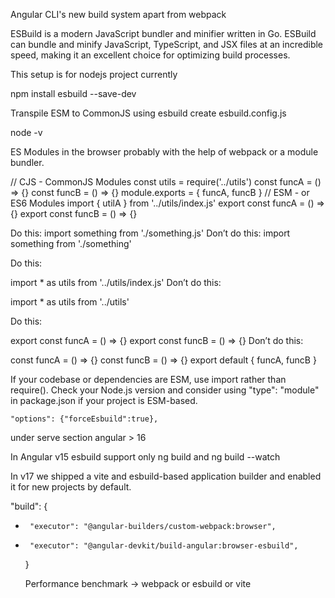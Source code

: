 Angular CLI's new build system apart from webpack


ESBuild is a modern JavaScript bundler and minifier written in Go. ESBuild can bundle and minify JavaScript, TypeScript, and JSX files at an incredible speed, making it an excellent choice for optimizing build processes.

This setup is for nodejs project currently

npm install esbuild --save-dev

Transpile ESM to CommonJS using esbuild
create esbuild.config.js

node -v


ES Modules in the browser probably with the help of webpack or a module bundler.


// CJS - CommonJS Modules
const utils = require('../utils')
const funcA = () => {}
const funcB = () => {}
module.exports = { funcA, funcB }
// ESM - or ES6 Modules
import { utilA } from '../utils/index.js'
export const funcA = () => {}
export const funcB = () => {}

Do this:
import something from './something.js'
Don’t do this:
import something from './something'

Do this:

import * as utils from '../utils/index.js'
Don’t do this:

import * as utils from '../utils'

Do this:

export const funcA = () => {}
export const funcB = () => {}
Don’t do this:

const funcA = () => {}
const funcB = () => {}
export default {
  funcA,
  funcB
}

If your codebase or dependencies are ESM, use import rather than require().
Check your Node.js version and consider using "type": "module" in package.json if your project is ESM-based.

    "options": {"forceEsbuild":true},
 under serve section angular > 16

In Angular v15 esbuild support only
 ng build and ng build --watch

 In v17 we shipped a vite and esbuild-based application builder and enabled it for new projects by default. 

 "build": {
-      "executor": "@angular-builders/custom-webpack:browser",
+      "executor": "@angular-devkit/build-angular:browser-esbuild",
    }

    Performance benchmark -> webpack or esbuild or vite